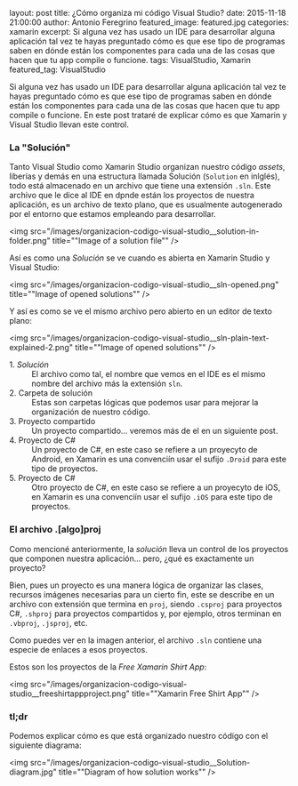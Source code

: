 layout: post
title: ¿Cómo organiza mi código Visual Studio?
date: 2015-11-18 21:00:00
author: Antonio Feregrino
featured_image: featured.jpg
categories: xamarin
excerpt: Si alguna vez has usado un IDE para desarrollar alguna aplicación tal vez te hayas preguntado cómo es que ese tipo de programas saben en dónde están los componentes para cada una de las cosas que hacen que tu app compile o funcione.
tags: VisualStudio, Xamarin
featured_tag: VisualStudio

Si alguna vez has usado un IDE para desarrollar alguna aplicación tal vez te hayas preguntado cómo es que ese tipo de programas saben en dónde están los componentes para cada una de las cosas que hacen que tu app compile o funcione. En este post trataré de explicar cómo es que Xamarin y Visual Studio llevan este control.

### La "Solución"  
Tanto Visual Studio como Xamarin Studio organizan nuestro código *assets*, liberías y demás en una estructura llamada Solución (`Solution` en inlglés), todo está almacenado en un archivo que tiene una extensión `.sln`. Este archivo  que le dice al IDE en dpnde están los proyectos de nuestra aplicación, es un archivo de texto plano, que es usualmente autogenerado por el entorno que estamos empleando para desarrollar.

<img src="/images/organizacion-codigo-visual-studio__solution-in-folder.png" title=""Image of a solution file"" />

Así es como una *Solución* se ve cuando es abierta en Xamarin Studio y Visual Studio:

<img src="/images/organizacion-codigo-visual-studio__sln-opened.png" title=""Image of opened solutions"" />

Y así es como se ve el mismo archivo pero abierto en un editor de texto plano:

<img src="/images/organizacion-codigo-visual-studio__sln-plain-text-explained-2.png" title=""Image of opened solutions"" />

<dl>
<dt>1. <i>Solución</i></dt>
<dd>El archivo como tal, el nombre que vemos en el IDE es el mismo nombre del archivo más la extensión <code>sln</code>.</dd>
<dt>2. Carpeta de solución</dt>
<dd>Estas son carpetas lógicas que podemos usar para mejorar la organización de nuestro código.</dd>
<dt>3. Proyecto compartido</dt>
<dd>Un proyecto compartido... veremos más de el en un siguiente post.</dd>
<dt>4. Proyecto de C#</dt>
<dd>Un proyecto de C#, en este caso se refiere a un proyecyto de Android, en Xamarin es una convenciín usar el sufijo <code>.Droid</code> para este tipo de proyectos.</dd>
<dt>5. Proyecto de C#</dt>
<dd>Otro proyecto de C#, en este caso se refiere a un proyecyto de iOS, en Xamarin es una convenciín usar el sufijo <code>.iOS</code> para este tipo de proyectos.</dd>
</dl>


### El archivo .[algo]proj  

Como mencioné anteriormente, la *solución* lleva un control de los proyectos que componen nuestra aplicación... pero, ¿qué es exactamente un proyecto?  

Bien, pues un proyecto es una manera lógica de organizar las clases, recursos imágenes necesarias para un cierto fin, este se describe en un archivo con extensión que termina en `proj`, siendo `.csproj` para proyectos C#, `.shproj` para proyectos compartidos y, por ejemplo, otros terminan en `.vbproj`, `.jsproj`, etc.

Como puedes ver en la imagen anterior, el archivo `.sln` contiene una especie de enlaces a esos proyectos.

Estos son los proyectos de la *Free Xamarin Shirt App*:

<img src="/images/organizacion-codigo-visual-studio__freeshirtappproject.png" title=""Xamarin Free Shirt App"" />

### tl;dr
Podemos explicar cómo es que está organizado nuestro código con el siguiente diagrama: 

<img src="/images/organizacion-codigo-visual-studio__Solution-diagram.jpg" title=""Diagram of how solution works"" />
